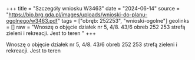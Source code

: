 +++
title = "Szczegóły wniosku W3463"
date = "2024-06-14"
source = "https://bip.brg.gda.pl/images/uploads/wnioski-do-planu-ogolnego/w3463.pdf"
tags = ["obręb: 252253", "wnioski-ogolne"]
geolinks = []
raw = "Wnoszę o objęcie działek nr 5, 4/8. 43/6 obreb 252 253 strefą zieleni i rekreacji. Jest to teren "
+++

Wnoszę o objęcie działek nr 5, 4/8. 43/6 obreb 252 253 strefą zieleni i rekreacji. Jest to teren




